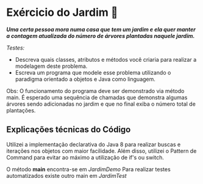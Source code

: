 # Exércicio do Jardim 🌴
**_Uma certa pessoa mora numa casa que tem um jardim e ela quer manter a contagem atualizada do número de árvores plantadas naquele jardim._** 

_Testes:_

- Descreva quais classes, atributos e métodos você criaria para realizar a modelagem deste problema.
- Escreva um programa que modele esse problema utilizando o paradigma orientado a objetos e Java como linguagem. 

Obs: O funcionamento do programa deve ser demonstrado via método main. É esperado uma sequência de chamadas que demonstra algumas árvores sendo adicionadas no jardim e que no final exiba o número total de plantações.

## Explicações técnicas do Código

Utilizei a implementação declarativa do Java 8 para realizar buscas e iterações nos objetos com maior facilidade. Além disso, utilizei o Pattern de Command para evitar ao máximo a utilização de if's ou switch.

O método __main__ encontra-se em *JardimDemo* 
Para realizar testes automatizados existe outro main em *JardimTest*
